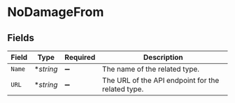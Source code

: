 # NoDamageFrom


## Fields

| Field                                             | Type                                              | Required                                          | Description                                       |
| ------------------------------------------------- | ------------------------------------------------- | ------------------------------------------------- | ------------------------------------------------- |
| `Name`                                            | **string*                                         | :heavy_minus_sign:                                | The name of the related type.                     |
| `URL`                                             | **string*                                         | :heavy_minus_sign:                                | The URL of the API endpoint for the related type. |